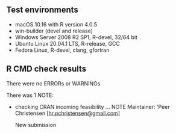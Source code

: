 ## Test environments

*   macOS 10.16 with R version 4.0.5
*   win-builder (devel and release)
*   Windows Server 2008 R2 SP1, R-devel, 32/64 bit
*   Ubuntu Linux 20.04.1 LTS, R-release, GCC
*   Fedora Linux, R-devel, clang, gfortran

## R CMD check results

There were no ERRORs or WARNINGs

There was 1 NOTE:

*   checking CRAN incoming feasibility ... NOTE 
    Maintainer: 'Peer Christensen [hr.pchristensen@gmail.com]

    New submission
